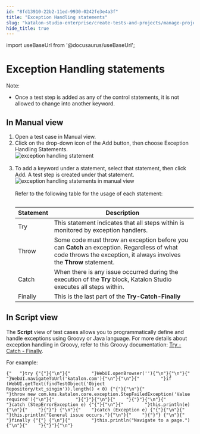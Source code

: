 ```yaml
---
id: "8fd13910-22b2-11ed-9930-0242fe3e4a3f"
title: "Exception Handling statements"
slug: "katalon-studio-enterprise/create-tests-and-projects/manage-projects/statements/exception-handling-statements"
hide_title: true
---
```

import useBaseUrl from '@docusaurus/useBaseUrl';


# <a id="id_10" class="anchor_top_offset"/><a id="ariaid-title1" class="anchor_top_offset"/>Exception Handling statements

<div xmlns="http://www.w3.org/1999/xhtml" className="note note note_note"><span className="note__title">Note:</span> 
  <ul className="ul"><li className="li"><p className="p">Once a test step is added as any of the control statements, it
        is not allowed to change into another keyword.</p></li></ul>
</div>

## <a id="task-9820" class="anchor_top_offset"/>In Manual view 

<ol xmlns="http://www.w3.org/1999/xhtml" className="ol steps"><li className="li step stepexpand"><span className="ph cmd">Open a test case in <span className="ph uicontrol">Manual</span>  view.</span></li><li className="li step stepexpand"><span className="ph cmd">Click on the drop-down icon of the <span className="ph uicontrol">Add</span> button,       then choose <span className="ph uicontrol">Exception Handling Statements</span>.</span><div className="itemgroup stepxmp"><img className="image" src={useBaseUrl("https://github.com/katalon-studio/docs-images/raw/master/katalon-studio/docs/statements/exception-handling-statements.png")} width={500} alt="exception handling statement" /><br /><br /></div></li><li className="li step stepexpand"><span className="ph cmd">To add a keyword under a statement, select that statement, then       click <span className="ph uicontrol">Add</span>. A test step is created under that       statement.</span><div className="itemgroup stepxmp"><img className="image" src={useBaseUrl("https://github.com/katalon-studio/docs-images/raw/master/katalon-studio/docs/statements/exception-handling.png")} alt="exception handling statements in manual view" /><br /><br /></div><div className="itemgroup info">Refer to the following table for the usage of each       statement:<table className="table"><caption /><thead className="thead"><tr className><th className="entry anchor_top_offset" id="task-9820__entry__1">Statement</th><th className="entry anchor_top_offset" id="task-9820__entry__2">Description</th></tr></thead><tbody className="tbody"><tr className><td className="entry" headers="task-9820__entry__1 task-9820__entry__2 ">Try</td><td className="entry" headers="task-9820__entry__1 task-9820__entry__2 ">This statement indicates that all steps within is monitored by               exception handlers.</td></tr><tr className><td className="entry" headers="task-9820__entry__1 task-9820__entry__2 ">Throw</td><td className="entry" headers="task-9820__entry__1 task-9820__entry__2 ">Some code must throw an exception before you can               <strong className="ph b">Catch</strong> an exception. Regardless of what code throws               the exception, it always involves the <strong className="ph b">Throw</strong>               statement.</td></tr><tr className><td className="entry" headers="task-9820__entry__1 task-9820__entry__2 ">Catch</td><td className="entry" headers="task-9820__entry__1 task-9820__entry__2 ">When there is any issue occurred during the execution of the               <strong className="ph b">Try</strong> block, Katalon Studio executes all steps               within.</td></tr><tr className><td className="entry" headers="task-9820__entry__1 task-9820__entry__2 ">Finally</td><td className="entry" headers="task-9820__entry__1 task-9820__entry__2 ">This is the last part of the <strong className="ph b">Try-Catch-Finally</strong></td></tr></tbody></table></div></li></ol> 
      

## <a id="id_12" class="anchor_top_offset"/>In Script view

      
        
<p xmlns="http://www.w3.org/1999/xhtml" className="p">The <strong className="ph b">Script</strong> view of test cases allows you   to programmatically define and handle exceptions using Groovy or   Java language. For more details about exception handling in Groovy,   refer to this Groovy documentation: <a className="xref j-external-link" href="http://groovy-lang.org/semantics.html#_try_catch_finally" target="_blank">Try     - Catch - Finally</a>.</p> 
        
<p xmlns="http://www.w3.org/1999/xhtml" className="p">For example:</p> 
                  
<pre xmlns="http://www.w3.org/1999/xhtml" className="pre codeblock"><code>{"   "}try {"{"}{"\n"}{"        "}WebUI.openBrowser(''){"\n"}{"\n"}{"        "}WebUI.navigateToUrl('katalon.com'){"\n"}{"\n"}{"        "}if (WebUI.getText(findTestObject('Object Repository/txt_singin')).length() &lt; 0) {"{"}{"\n"}{"            "}throw new com.kms.katalon.core.exception.StepFailedException('Value required'){"\n"}{"        "}{"}"}{"\n"}{"    "}{"}"}{"\n"}{"    "}catch (StepErrorException e) {"{"}{"\n"}{"        "}this.println(e){"\n"}{"    "}{"}"} {"\n"}{"    "}catch (Exception e) {"{"}{"\n"}{"        "}this.println("General issue occurs."){"\n"}{"    "}{"}"} {"\n"}{"    "}finally {"{"} {"\n"}{"        "}this.println("Navigate to a page."){"\n"}{"    "}{"}"}{"\n"}</code></pre> 
              
    
